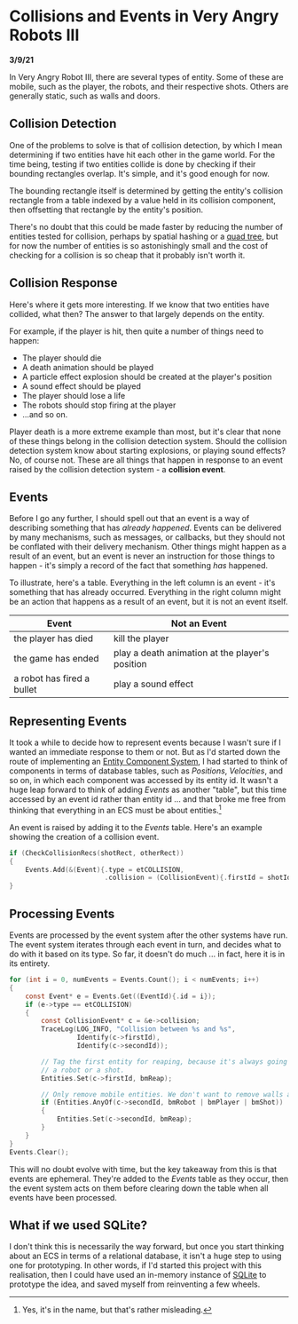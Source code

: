 # Collisions and Events in Very Angry Robots III

**3/9/21**

In Very Angry Robot III, there are several types of entity. Some of these are mobile, such as the player, the robots, and their respective shots. Others are generally static, such as walls and doors.

## Collision Detection

One of the problems to solve is that of collision detection, by which I mean determining if two entities have hit each other in the game world. For the time being, testing if two entities collide is done by checking if their bounding rectangles overlap. It's simple, and it's good enough for now.

The bounding rectangle itself is determined by getting the entity's collision rectangle from a table indexed by a value held in its collision component, then offsetting that rectangle by the entity's position.

There's no doubt that this could be made faster by reducing the number of entities tested for collision, perhaps by spatial hashing or a [quad tree](https://en.wikipedia.org/wiki/Quadtree), but for now the number of entities is so astonishingly small and the cost of checking for a collision is so cheap that it probably isn't worth it.

## Collision Response

Here's where it gets more interesting. If we know that two entities have collided, what then? The answer to that largely depends on the entity.

For example, if the player is hit, then quite a number of things need to happen:

- The player should die
- A death animation should be played
- A particle effect explosion should be created at the player's position
- A sound effect should be played
- The player should lose a life
- The robots should stop firing at the player
- ...and so on.

Player death is a more extreme example than most, but it's clear that none of these things belong in the collision detection system. Should the collision detection system know about starting explosions, or playing sound effects? No, of course not. These are all things that happen in response to an event raised by the collision detection system - a **collision event**.

## Events

Before I go any further, I should spell out that an event is a way of describing something that has *already happened*. Events can be delivered by many mechanisms, such as messages, or callbacks, but they should not be conflated with their delivery mechanism. Other things might happen as a result of an event, but an event is never an instruction for those things to happen - it's simply a record of the fact that something *has* happened.

To illustrate, here's a table. Everything in the left column is an event - it's something that has already occurred. Everything in the right column might be an action that happens as a result of an event, but it is not an event itself.

| Event                      | Not an Event                                    |
| -------------------------- | ----------------------------------------------- |
| the player has died        | kill the player                                 |
| the game has ended         | play a death animation at the player's position |
| a robot has fired a bullet | play a sound effect                             |

## Representing Events

It took a while to decide how to represent events because I wasn't sure if I wanted an immediate response to them or not. But as I'd started down the route of implementing an [Entity Component System](https://en.wikipedia.org/wiki/Entity_component_system), I had started to think of components in terms of database tables, such as *Positions*, *Velocities*, and so on, in which each component was accessed by its entity id. It wasn't a huge leap forward to think of adding *Events* as another "table", but this time accessed by an event id rather than entity id ... and that broke me free from thinking that everything in an ECS must be about entities.[^1]

An event is raised by adding it to the *Events* table. Here's an example showing the creation of a collision event.

```c
if (CheckCollisionRecs(shotRect, otherRect))
{
    Events.Add(&(Event){.type = etCOLLISION,
                        .collision = (CollisionEvent){.firstId = shotId, .secondId = id}});
}
```

## Processing Events

Events are processed by the event system after the other systems have run. The event system iterates through each event in turn, and decides what to do with it based on its type. So far, it doesn't do much ... in fact, here it is in its entirety.

```c
for (int i = 0, numEvents = Events.Count(); i < numEvents; i++)
{
    const Event* e = Events.Get((EventId){.id = i});
    if (e->type == etCOLLISION)
    {
        const CollisionEvent* c = &e->collision;
        TraceLog(LOG_INFO, "Collision between %s and %s",
                 Identify(c->firstId),
                 Identify(c->secondId));

        // Tag the first entity for reaping, because it's always going to be the player,
        // a robot or a shot.
        Entities.Set(c->firstId, bmReap);

        // Only remove mobile entities. We don't want to remove walls and doors (that happened).
        if (Entities.AnyOf(c->secondId, bmRobot | bmPlayer | bmShot))
        {
            Entities.Set(c->secondId, bmReap);
        }
    }
}
Events.Clear();
```

This will no doubt evolve with time, but the key takeaway from this is that events are ephemeral. They're added to the *Events* table as they occur, then the event system acts on them before clearing down the table when all events have been processed.

## What if we used SQLite?

I don't think this is necessarily the way forward, but once you start thinking about an ECS in terms of a relational database, it isn't a huge step to using one for prototyping. In other words, if I'd started this project with this realisation, then I could have used an in-memory instance of [SQLite](https://www.sqlite.org/index.html) to prototype the idea, and saved myself from reinventing a few wheels.

[^1]: Yes, it's in the name, but that's rather misleading.